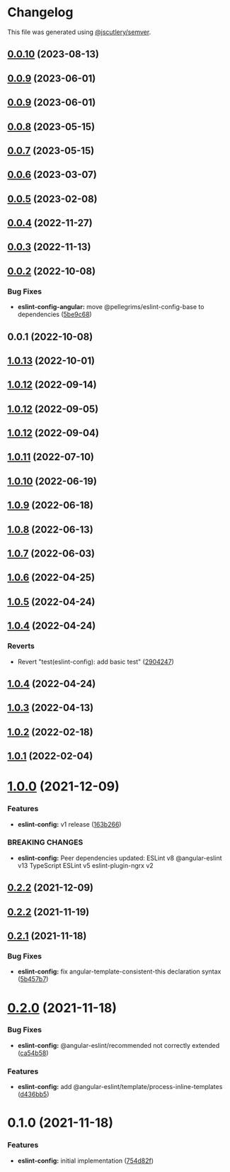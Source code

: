 # Changelog

This file was generated using [@jscutlery/semver](https://github.com/jscutlery/semver).

## [0.0.10](https://github.com/robinpellegrims/pellegrims/compare/eslint-config-angular-0.0.9...eslint-config-angular-0.0.10) (2023-08-13)

## [0.0.9](https://github.com/robinpellegrims/pellegrims/compare/eslint-config-angular-0.0.8...eslint-config-angular-0.0.9) (2023-06-01)

## [0.0.9](https://github.com/robinpellegrims/pellegrims/compare/eslint-config-angular-0.0.8...eslint-config-angular-0.0.9) (2023-06-01)

## [0.0.8](https://github.com/robinpellegrims/pellegrims/compare/eslint-config-angular-0.0.7...eslint-config-angular-0.0.8) (2023-05-15)

## [0.0.7](https://github.com/robinpellegrims/pellegrims/compare/eslint-config-angular-0.0.6...eslint-config-angular-0.0.7) (2023-05-15)

## [0.0.6](https://github.com/robinpellegrims/pellegrims/compare/eslint-config-angular-0.0.5...eslint-config-angular-0.0.6) (2023-03-07)

## [0.0.5](https://github.com/robinpellegrims/pellegrims/compare/eslint-config-angular-0.0.4...eslint-config-angular-0.0.5) (2023-02-08)

## [0.0.4](https://github.com/robinpellegrims/pellegrims/compare/eslint-config-angular-0.0.3...eslint-config-angular-0.0.4) (2022-11-27)

## [0.0.3](https://github.com/robinpellegrims/pellegrims/compare/eslint-config-angular-0.0.2...eslint-config-angular-0.0.3) (2022-11-13)

## [0.0.2](https://github.com/robinpellegrims/pellegrims/compare/eslint-config-angular-0.0.1...eslint-config-angular-0.0.2) (2022-10-08)

### Bug Fixes

- **eslint-config-angular:** move @pellegrims/eslint-config-base to dependencies ([5be9c68](https://github.com/robinpellegrims/pellegrims/commit/5be9c6805724d80de198583642a74f235a418c6d))

## 0.0.1 (2022-10-08)

## [1.0.13](https://github.com/robinpellegrims/pellegrims/compare/eslint-config-1.0.12...eslint-config-1.0.13) (2022-10-01)

## [1.0.12](https://github.com/robinpellegrims/pellegrims/compare/eslint-config-1.0.11...eslint-config-1.0.12) (2022-09-14)

## [1.0.12](https://github.com/robinpellegrims/pellegrims/compare/eslint-config-1.0.11...eslint-config-1.0.12) (2022-09-05)

## [1.0.12](https://github.com/robinpellegrims/pellegrims/compare/eslint-config-1.0.11...eslint-config-1.0.12) (2022-09-04)

## [1.0.11](https://github.com/robinpellegrims/pellegrims/compare/eslint-config-1.0.10...eslint-config-1.0.11) (2022-07-10)

## [1.0.10](https://github.com/robinpellegrims/pellegrims/compare/eslint-config-1.0.9...eslint-config-1.0.10) (2022-06-19)

## [1.0.9](https://github.com/robinpellegrims/pellegrims/compare/eslint-config-1.0.8...eslint-config-1.0.9) (2022-06-18)

## [1.0.8](https://github.com/robinpellegrims/pellegrims/compare/eslint-config-1.0.7...eslint-config-1.0.8) (2022-06-13)

## [1.0.7](https://github.com/robinpellegrims/pellegrims/compare/eslint-config-1.0.6...eslint-config-1.0.7) (2022-06-03)

## [1.0.6](https://github.com/robinpellegrims/pellegrims/compare/eslint-config-1.0.5...eslint-config-1.0.6) (2022-04-25)

## [1.0.5](https://github.com/robinpellegrims/pellegrims/compare/eslint-config-1.0.4...eslint-config-1.0.5) (2022-04-24)

## [1.0.4](https://github.com/robinpellegrims/pellegrims/compare/eslint-config-1.0.3...eslint-config-1.0.4) (2022-04-24)

### Reverts

- Revert "test(eslint-config): add basic test" ([2904247](https://github.com/robinpellegrims/pellegrims/commit/2904247e520138fe345f8882bcfaef751682aed4))

## [1.0.4](https://github.com/robinpellegrims/pellegrims/compare/eslint-config-1.0.3...eslint-config-1.0.4) (2022-04-24)

## [1.0.3](https://github.com/robinpellegrims/pellegrims/compare/eslint-config-1.0.2...eslint-config-1.0.3) (2022-04-13)

## [1.0.2](https://github.com/robinpellegrims/pellegrims/compare/eslint-config-1.0.1...eslint-config-1.0.2) (2022-02-18)

## [1.0.1](https://github.com/robinpellegrims/pellegrims/compare/eslint-config-1.0.0...eslint-config-1.0.1) (2022-02-04)

# [1.0.0](https://github.com/robinpellegrims/pellegrims/compare/eslint-config-0.2.2...eslint-config-1.0.0) (2021-12-09)

### Features

- **eslint-config:** v1 release ([163b266](https://github.com/robinpellegrims/pellegrims/commit/163b266d771344a3607270735f229b6b98773ec8))

### BREAKING CHANGES

- **eslint-config:** Peer dependencies updated:
  ESLint v8
  @angular-eslint v13
  TypeScript ESLint v5
  eslint-plugin-ngrx v2

## [0.2.2](https://github.com/robinpellegrims/pellegrims/compare/eslint-config-0.2.1...eslint-config-0.2.2) (2021-12-09)

## [0.2.2](https://github.com/robinpellegrims/pellegrims/compare/eslint-config-0.2.1...eslint-config-0.2.2) (2021-11-19)

## [0.2.1](https://github.com/robinpellegrims/pellegrims/compare/eslint-config-0.2.0...eslint-config-0.2.1) (2021-11-18)

### Bug Fixes

- **eslint-config:** fix angular-template-consistent-this declaration syntax ([5b457b7](https://github.com/robinpellegrims/pellegrims/commit/5b457b718d507d76ec6249ccd70bc84e0a2889e7))

# [0.2.0](https://github.com/robinpellegrims/pellegrims/compare/eslint-config-0.1.0...eslint-config-0.2.0) (2021-11-18)

### Bug Fixes

- **eslint-config:** @angular-eslint/recommended not correctly extended ([ca54b58](https://github.com/robinpellegrims/pellegrims/commit/ca54b583d1934d8268a937843faad585f63eb9eb))

### Features

- **eslint-config:** add @angular-eslint/template/process-inline-templates ([d436bb5](https://github.com/robinpellegrims/pellegrims/commit/d436bb559c61456c515f7edf16d069886cd7ddfc))

# 0.1.0 (2021-11-18)

### Features

- **eslint-config:** initial implementation ([754d82f](https://github.com/robinpellegrims/pellegrims/commit/754d82fd6e9bf140cd1ecd7fd6bbcf5f38fa5520))
